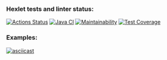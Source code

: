 ### Hexlet tests and linter status:
[![Actions Status](https://github.com/bf-6/java-project-71/workflows/hexlet-check/badge.svg)](https://github.com/bf-6/java-project-71/actions)
[![Java CI](https://github.com/bf-6/java-project-71/workflows/Java%20CI/badge.svg)](https://github.com/bf-6/java-project-71/actions/workflows/main.yml)
[![Maintainability](https://api.codeclimate.com/v1/badges/a2b15874d3ad498f8d3f/maintainability)](https://codeclimate.com/github/bf-6/java-project-71/maintainability)
[![Test Coverage](https://api.codeclimate.com/v1/badges/a2b15874d3ad498f8d3f/test_coverage)](https://codeclimate.com/github/bf-6/java-project-71/test_coverage)


### Examples:
[![asciicast](https://asciinema.org/a/czYRRFt1kAs53aGrGiXtqfYns.svg)](https://asciinema.org/a/czYRRFt1kAs53aGrGiXtqfYns)
